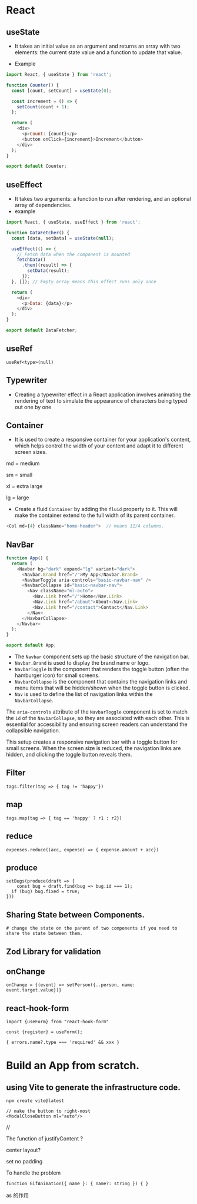 # React

## useState

* It takes an initial value as an argument and returns an array with two elements: the current state value and a function to update that value.

* Example

```javascript
import React, { useState } from 'react';

function Counter() {
  const [count, setCount] = useState(0);

  const increment = () => {
    setCount(count + 1);
  };

  return (
    <div>
      <p>Count: {count}</p>
      <button onClick={increment}>Increment</button>
    </div>
  );
}

export default Counter;

```



## useEffect

* It takes two arguments: a function to run after rendering, and an optional array of dependencies.
* example

```javascript
import React, { useState, useEffect } from 'react';

function DataFetcher() {
  const [data, setData] = useState(null);

  useEffect(() => {
    // Fetch data when the component is mounted
    fetchData()
      .then((result) => {
        setData(result);
      });
  }, []); // Empty array means this effect runs only once

  return (
    <div>
      <p>Data: {data}</p>
    </div>
  );
}

export default DataFetcher;
```

## useRef

```react
useRef<type>(null)
```





 ## Typewriter

* 
  Creating a typewriter effect in a React application involves animating the rendering of text to simulate the appearance of characters being typed out one by one

## Container

*  It is used to create a responsive container for your application's content, which helps control the width of your content and adapt it to different screen sizes. 

  md = medium

  sm = small

  xl = extra large

  lg = large

* Create a fluid `Container` by adding the `fluid` property to it. This will make the container extend to the full width of its parent container.

```javascript
<Col md={4} className="home-header">  // means 12/4 columns.
```

## NavBar

```javascript
function App() {
  return (
    <Navbar bg="dark" expand="lg" variant="dark">
      <Navbar.Brand href="/">My App</Navbar.Brand>
      <NavbarToggle aria-controls="basic-navbar-nav" />
      <NavbarCollapse id="basic-navbar-nav">
        <Nav className="ml-auto">
          <Nav.Link href="/">Home</Nav.Link>
          <Nav.Link href="/about">About</Nav.Link>
          <Nav.Link href="/contact">Contact</Nav.Link>
        </Nav>
      </NavbarCollapse>
    </Navbar>
  );
}

export default App;
```

- The `Navbar` component sets up the basic structure of the navigation bar.
- `Navbar.Brand` is used to display the brand name or logo.
- `NavbarToggle` is the component that renders the toggle button (often the hamburger icon) for small screens.
- `NavbarCollapse` is the component that contains the navigation links and menu items that will be hidden/shown when the toggle button is clicked.
- `Nav` is used to define the list of navigation links within the `NavbarCollapse`.

The `aria-controls` attribute of the `NavbarToggle` component is set to match the `id` of the `NavbarCollapse`, so they are associated with each other. This is essential for accessibility and ensuring screen readers can understand the collapsible navigation.

This setup creates a responsive navigation bar with a toggle button for small screens. When the screen size is reduced, the navigation links are hidden, and clicking the toggle button reveals them.

## Filter

```react
tags.filter(tag => { tag != 'happy'})
```

## map

```react
tags.map(tag => { tag == 'happy' ? r1 : r2})
```

## reduce

```react
expenses.reduce((acc, expense) => { expense.amount + acc})
```



## produce

```react
setBugs(produce(draft => {
	const bug = draft.find(bug => bug.id === 1);
  if (bug) bug.fixed = true;
}))
```

## Sharing State between Components.

```react
# change the state on the parent of two components if you need to share the state between them.
```

## Zod Library for validation



## onChange

```
onChange = {(event) => setPerson({..person, name: event.target.value})}
```



## react-hook-form

```react
import {useForm} from "react-hook-form"

const {register} = useForm();
```



```react
{ errors.name?.type === 'required' && xxx } 
```



# Build an App from scratch.

## using Vite to generate the infrastructure code.

```shell
npm create vite@latest
```



```
// make the button to right-most
<ModalCloseButton ml="auto"/>   

```



//

The function of justifyContent  ?

<Center> </Center

center layout?

<CardBody p={0}> set no padding



To handle the problem 

```react
function GifAnimation({ name }: { name?: string }) { }
```





as 的作用
